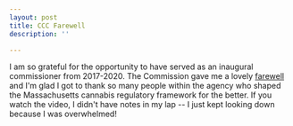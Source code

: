 ```yaml
---
layout: post
title: CCC Farewell
description: ''

---
```

I am so grateful for the opportunity to have served as an inaugural commissioner from 2017-2020.  The Commission gave me a lovely [farewell](https://www.youtube.com/watch?v=filKU3BMdtQ&feature=youtu.be) and I'm glad I got to thank so many people within the agency who shaped the Massachusetts cannabis regulatory framework for the better. If you watch the video, I didn't have notes in my lap -- I just kept looking down because I was overwhelmed! 